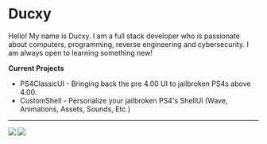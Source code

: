 
# Ducxy
Hello! My name is Ducxy. I am a full stack developer who is passionate about computers, programming, reverse engineering and cybersecurity. I am always open to learning something new!

**Current Projects**

 - PS4ClassicUI - Bringing back the pre 4.00 UI to jailbroken PS4s above 4.00.
 - CustomShell - Personalize your jailbroken PS4's ShellUI (Wave, Animations, Assets, Sounds, Etc.)
---
<img align="left" src="https://github-readme-stats.vercel.app/api?username=mrducxy&count_private=true&show_icons=true&theme=github_dark"/>
<img align="left" src="https://github-readme-stats.vercel.app/api/top-langs/?username=mrducxy&theme=github_dark&layout=compact" />
